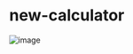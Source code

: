 # new-calculator
![image](https://user-images.githubusercontent.com/26402438/77137853-ed871f80-6ab2-11ea-8b99-3e0feec43ee4.png)
